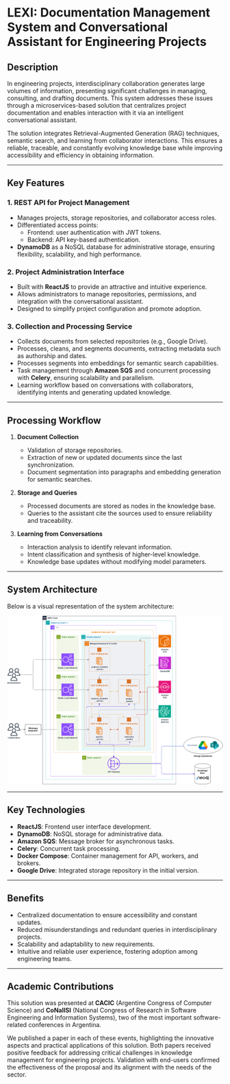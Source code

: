 # LEXI: Documentation Management System and Conversational Assistant for Engineering Projects

## Description

In engineering projects, interdisciplinary collaboration generates large volumes of information, presenting significant challenges in managing, consulting, and drafting documents. This system addresses these issues through a microservices-based solution that centralizes project documentation and enables interaction with it via an intelligent conversational assistant.

The solution integrates Retrieval-Augmented Generation (RAG) techniques, semantic search, and learning from collaborator interactions. This ensures a reliable, traceable, and constantly evolving knowledge base while improving accessibility and efficiency in obtaining information.

---

## Key Features

### 1. **REST API for Project Management**
- Manages projects, storage repositories, and collaborator access roles.
- Differentiated access points:
  - Frontend: user authentication with JWT tokens.
  - Backend: API key-based authentication.
- **DynamoDB** as a NoSQL database for administrative storage, ensuring flexibility, scalability, and high performance.

### 2. **Project Administration Interface**
- Built with **ReactJS** to provide an attractive and intuitive experience.
- Allows administrators to manage repositories, permissions, and integration with the conversational assistant.
- Designed to simplify project configuration and promote adoption.

### 3. **Collection and Processing Service**
- Collects documents from selected repositories (e.g., Google Drive).
- Processes, cleans, and segments documents, extracting metadata such as authorship and dates.
- Processes segments into embeddings for semantic search capabilities.
- Task management through **Amazon SQS** and concurrent processing with **Celery**, ensuring scalability and parallelism.
- Learning workflow based on conversations with collaborators, identifying intents and generating updated knowledge.

---

## Processing Workflow

1. **Document Collection**
   - Validation of storage repositories.
   - Extraction of new or updated documents since the last synchronization.
   - Document segmentation into paragraphs and embedding generation for semantic searches.

2. **Storage and Queries**
   - Processed documents are stored as nodes in the knowledge base.
   - Queries to the assistant cite the sources used to ensure reliability and traceability.

3. **Learning from Conversations**
   - Interaction analysis to identify relevant information.
   - Intent classification and synthesis of higher-level knowledge.
   - Knowledge base updates without modifying model parameters.

---

## System Architecture

Below is a visual representation of the system architecture:

![System Architecture](./Architecture.png)

---

## Key Technologies

- **ReactJS**: Frontend user interface development.
- **DynamoDB**: NoSQL storage for administrative data.
- **Amazon SQS**: Message broker for asynchronous tasks.
- **Celery**: Concurrent task processing.
- **Docker Compose**: Container management for API, workers, and brokers.
- **Google Drive**: Integrated storage repository in the initial version.

---

## Benefits

- Centralized documentation to ensure accessibility and constant updates.
- Reduced misunderstandings and redundant queries in interdisciplinary projects.
- Scalability and adaptability to new requirements.
- Intuitive and reliable user experience, fostering adoption among engineering teams.

---

## Academic Contributions

This solution was presented at **CACIC** (Argentine Congress of Computer Science) and **CoNaIISI** (National Congress of Research in Software Engineering and Information Systems), two of the most important software-related conferences in Argentina. 

We published a paper in each of these events, highlighting the innovative aspects and practical applications of this solution. Both papers received positive feedback for addressing critical challenges in knowledge management for engineering projects. Validation with end-users confirmed the effectiveness of the proposal and its alignment with the needs of the sector.

